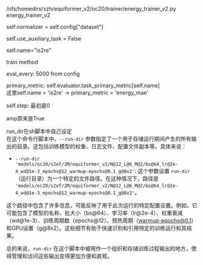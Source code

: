 /nfs/homedirs/xzh/equiformer_v2/oc20/trainer/energy_trainer_v2.py  
energy_trainer_v2  

self.normalizer = self.config["dataset"]  

self.use_auxiliary_task = False  

self.name="is2re"  

train method

eval_every: 5000     from config    

primary_metric: self.evaluator.task_primary_metric[self.name]  
这里self.name = 'is2re' -> primary_metric = 'energy_mae'  

self.step: 最初是0  

amp原来是True  

run_dir在sh脚本中自己设定  
在这个命令行脚本中，`--run-dir` 参数指定了一个用于存储运行期间产生的所有输出的目录。这包括训练模型的权重、日志文件、配置文件副本等。具体来说：

- `--run-dir 'models/oc20/s2ef/2M/equiformer_v2/N@12_L@6_M@2/bs@64_lr@2e-4_wd@1e-3_epochs@12_warmup-epochs@0.1_g@8x2'`: 这个参数设置 `run-dir`（运行目录）为一个特定的文件路径。在这种情况下，路径是 `'models/oc20/s2ef/2M/equiformer_v2/N@12_L@6_M@2/bs@64_lr@2e-4_wd@1e-3_epochs@12_warmup-epochs@0.1_g@8x2'`。

这个路径中包含了许多信息，可能反映了用于此次运行的特定配置设置。例如，它可能包含了模型的名称、批大小（bs@64）、学习率（lr@2e-4）、权重衰减（wd@1e-3）、训练周期数（epochs@12）、预热周期（warmup-epochs@0.1）和GPU设置（g@8x2）。这些细节有助于快速识别和引用特定的训练运行和其结果。

总的来说，`run-dir` 在这个脚本中被用作一个组织和存储训练过程输出的地方，使得管理和访问这些输出变得更加方便和直观。   


